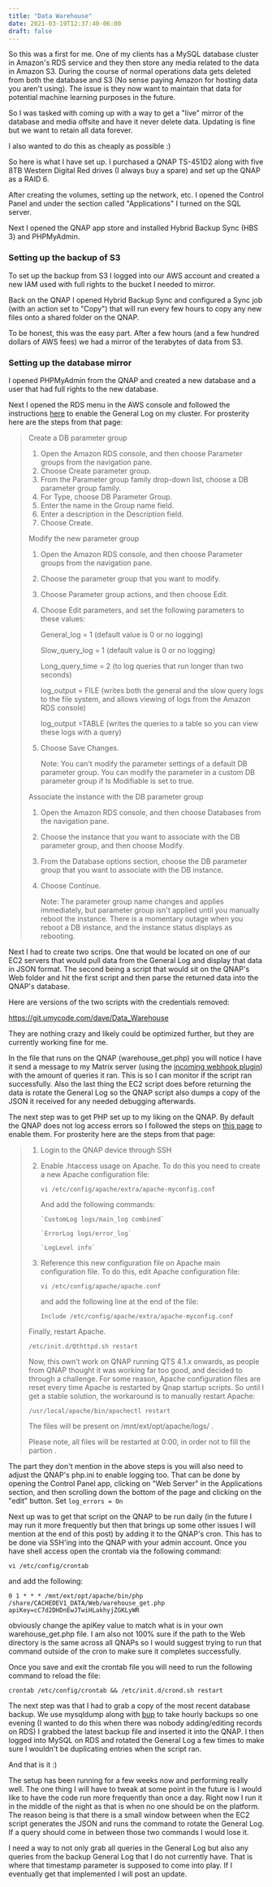 ```yaml
---
title: "Data Warehouse"
date: 2021-03-19T12:37:40-06:00
draft: false
---
```


So this was a first for me. One of my clients has a MySQL database cluster in Amazon's RDS service and they then store any media related to the data in Amazon S3. During the course of normal operations data gets deleted from both the database and S3 (No sense paying Amazon for hosting data you aren't using). The issue is they now want to maintain that data for potential machine learning purposes in the future.

So I was tasked with coming up with a way to get a "live" mirror of the database and media offsite and have it never delete data. Updating is fine but we want to retain all data forever.

I also wanted to do this as cheaply as possible :)

So here is what I have set up. I purchased a QNAP TS-451D2 along with five 8TB Western Digital Red drives (I always buy a spare) and set up the QNAP as a RAID 6.

After creating the volumes, setting up the network, etc. I opened the Control Panel and under the section called "Applications" I turned on the SQL server.

Next I opened the QNAP app store and installed Hybrid Backup Sync (HBS 3) and PHPMyAdmin.


### Setting up the backup of S3

To set up the backup from S3 I logged into our AWS account and created a new IAM used with full rights to the bucket I needed to mirror.

Back on the QNAP I opened Hybrid Backup Sync and configured a Sync job (with an action set to "Copy") that will run every few hours to copy any new files onto a shared folder on the QNAP.

To be honest, this was the easy part. After a few hours (and a few hundred dollars of AWS fees) we had a mirror of the terabytes of data from S3.

### Setting up the database mirror


I opened PHPMyAdmin from the QNAP and created a new database and a user that had full rights to the new database.

Next I opened the RDS menu in the AWS console and followed the instructions [here](https://aws.amazon.com/premiumsupport/knowledge-center/rds-mysql-logs/) to enable the General Log on my cluster. For prosterity here are the steps from that page:

> Create a DB parameter group
>    1. Open the Amazon RDS console, and then choose Parameter groups from the navigation pane.
>    2. Choose Create parameter group.
>    3. From the Parameter group family drop-down list, choose a DB parameter group family.
>    4. For Type, choose DB Parameter Group.
>    5. Enter the name in the Group name field.
>    6. Enter a description in the Description field.
>    7. Choose Create.
>
> Modify the new parameter group
>    1. Open the Amazon RDS console, and then choose Parameter groups from the navigation pane.
>    2. Choose the parameter group that you want to modify.
>    3. Choose Parameter group actions, and then choose Edit.
>    4. Choose Edit parameters, and set the following parameters to these values:
>
>        General_log = 1 (default value is 0 or no logging)
>
>        Slow_query_log = 1 (default value is 0 or no logging)
>
>        Long_query_time = 2 (to log queries that run longer than two seconds)
>
>        log_output = FILE (writes both the general and the slow query logs to the file system, and allows viewing of logs from the Amazon RDS console)
>
>        log_output =TABLE (writes the queries to a table so you can view these logs with a query)
>    5. Choose Save Changes.
>
>        Note: You can't modify the parameter settings of a default DB parameter group. You can modify the parameter in a custom DB parameter group if Is Modifiable is set to true.
>
> Associate the instance with the DB parameter group
>    1. Open the Amazon RDS console, and then choose Databases from the navigation pane.
>    2. Choose the instance that you want to associate with the DB parameter group, and then choose Modify.
>    3. From the Database options section, choose the DB parameter group that you want to associate with the DB instance.
>    4. Choose Continue.
>
>        Note: The parameter group name changes and applies immediately, but parameter group isn't applied until you manually reboot the instance. There is a momentary outage when you reboot a DB instance, and the instance status displays as rebooting.


Next I had to create two scrips. One that would be located on one of our EC2 servers that would pull data from the General Log and display that data in JSON format. The second being a script that would sit on the QNAP's Web folder and hit the first script and then parse the returned data into the QNAP's database.

Here are versions of the two scripts with the credentials removed:

https://git.umycode.com/dave/Data_Warehouse


They are nothing crazy and likely could be optimized further, but they are currently working fine for me.

In the file that runs on the QNAP (warehouse_get.php) you will notice I have it send a message to my Matrix server (using the [incoming webhook plugin](https://git.umycode.com/dave/maubot-incoming_webhook)) with the amount of queries it ran. This is so I can monitor if the script ran successfully. Also the last thing the EC2 script does before returning the data is rotate the General Log so the QNAP script also dumps a copy of the JSON it received for any needed debugging afterwards.

The next step was to get PHP set up to my liking on the QNAP. By default the QNAP does not log access errors so I followed the steps on [this page](https://technedigitale.com/archives/407) to enable them. For prosterity here are the steps from that page:


> 1. Login to the QNAP device through SSH
> 2. Enable .htaccess usage on Apache. To do this you need to create a new Apache configuration file:
>
>    `vi /etc/config/apache/extra/apache-myconfig.conf`
>
>    And add the following commands:
>
>        `CustomLog logs/main_log combined`
>
>        `ErrorLog logs/error_log`
>
>        `LogLevel info`
> 3. Reference this new configuration file on Apache main configuration file. To do this, edit Apache configuration file:
>
>    `vi /etc/config/apache/apache.conf`
>
>    and add the following line at the end of the file:
>
>    `Include /etc/config/apache/extra/apache-myconfig.conf`
>
> Finally, restart Apache.
>
> `/etc/init.d/Qthttpd.sh restart`
>
> Now, this own’t work on QNAP running QTS 4.1.x onwards, as people from QNAP thought it was working far too good, and decided to through a challenge. For some reason, Apache configuration files are reset every time Apache is restarted by Qnap startup scripts. So until I get a stable solution, the workaround is to manually restart Apache:
>
> `/usr/local/apache/bin/apachectl restart`
>
> The files will be present on /mnt/ext/opt/apache/logs/ .
>
> Please note, all files will be restarted at 0:00, in order not to fill the partion .


The part they don't mention in the above steps is you will also need to adjust the QNAP's php.ini to enable logging too. That can be done by opening the Control Panel app, clicking on "Web Server" in the Applications section, and then scrolling down the bottom of the page and clicking on the "edit" button. Set `log_errors = On`

Next up was to get that script on the QNAP to be run daily (in the future I may run it more frequently but then that brings up some other issues I will mention at the end of this post) by adding it to the QNAP's cron. This has to be done via SSH'ing into the QNAP with your admin account. Once you have shell access open the crontab via the following command:

 `vi /etc/config/crontab`

 and add the following:

`0 1 * * * /mnt/ext/opt/apache/bin/php /share/CACHEDEV1_DATA/Web/warehouse_get.php apiKey=cC7d2DHDnEwJTwiHLakhyjZGKLyWR`

 obviously change the apiKey value to match what is in your own warehouse_get.php file. I am also not 100% sure if the path to the Web directory is the same across all QNAPs so I would suggest trying to run that command outside of the cron to make sure it completes successfully.

Once you save and exit the crontab file you will need to run the following command to reload the file:

`crontab /etc/config/crontab && /etc/init.d/crond.sh restart`

The next step was that I had to grab a copy of the most recent database backup. We use mysqldump along with [bup](https://github.com/bup/bup) to take hourly backups so one evening (I wanted to do this when there was nobody adding/editing records on RDS) I grabbed the latest backup file and inserted it into the QNAP. I then logged into MySQL on RDS and rotated the General Log a few times to make sure I wouldn't be duplicating entries when the script ran.

And that is it :)

The setup has been running for a few weeks now and performing really well. The one thing I will have to tweak at some point in the future is I would like to have the code run more frequently than once a day. Right now I run it in the middle of the night as that is when no one should be on the platform. The reason being is that there is a small window between when the EC2 script generates the JSON and runs the command to rotate the General Log. If a query should come in between those two commands I would lose it.

I need a way to not only grab all queries in the General Log but also any queries from the backup General Log that I do not currently have. That is where that timestamp parameter is supposed to come into play. If I eventually get that implemented I will post an update.